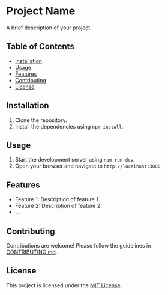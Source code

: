 # Project Name

A brief description of your project.

## Table of Contents

- [Installation](#installation)
- [Usage](#usage)
- [Features](#features)
- [Contributing](#contributing)
- [License](#license)

## Installation

1. Clone the repository.
2. Install the dependencies using `npm install`.

## Usage

1. Start the development server using `npm run dev`.
2. Open your browser and navigate to `http://localhost:3000`.

## Features

- Feature 1: Description of feature 1.
- Feature 2: Description of feature 2.
- ...

## Contributing

Contributions are welcome! Please follow the guidelines in [CONTRIBUTING.md](CONTRIBUTING.md).

## License

This project is licensed under the [MIT License](LICENSE).
